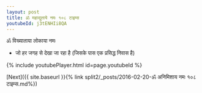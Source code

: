 ```yaml
---
layout: post
title: ॐ महाद्युताये नमः १०८ टाइम्स
youtubeId: j3tENHIi8QA
---
```

 
 
 ॐ विख्याताया लोकाया नमः  
 
 -  जो हर जगह से देखा जा रहा है (जिसके पास एक प्रसिद्ध निवास है) 
 
  
 
  
 
 
 
 
 
 


{% include youtubePlayer.html id=page.youtubeId %}
 
[Next]({{ site.baseurl }}{% link  split2/_posts/2016-02-20-ॐ अनिमिशाय नमः १०८ टाइम्स.md%})
 
